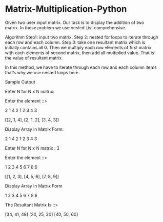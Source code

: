 # Matrix-Multiplication-Python

Given two user input matrix. Our task is to display the addition of two matrix. In these problem we use nested List comprehensive.

Algorithm
Step1: input two matrix.
Step 2: nested for loops to iterate through each row and each column.
Step 3: take one resultant matrix which is initially contains all 0. Then we multiply each row elements of first matrix with each elements of second matrix, then add all multiplied value. That is the value of resultant matrix.

In this method, we have to iterate through each row and each column items that’s why we use nested loops here.

Sample Output

Enter N for N x N matrix: 

Enter the element ::>

2
1
4
2
1
2
3
4
3

[[2, 1, 4], [2, 1, 2], [3, 4, 3]]

Display Array In Matrix Form:

2 1 4 
2 1 2 
3 4 3 

Enter N for N x N matrix : 3

Enter the element ::>

1
2
3
4
5
6
7
8
9

[[1, 2, 3], [4, 5, 6], [7, 8, 9]]

Display Array In Matrix Form

1 2 3 
4 5 6 
7 8 9 

The Resultant Matrix Is ::>

[34, 41, 48]
[20, 25, 30]
[40, 50, 60]
